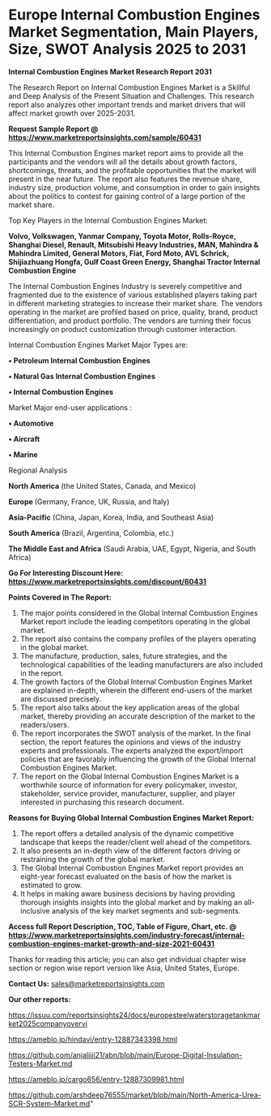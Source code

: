  # Europe Internal Combustion Engines Market Segmentation, Main Players, Size, SWOT Analysis 2025 to 2031

<strong>Internal Combustion Engines Market Research Report 2031</strong>

The Research Report on Internal Combustion Engines Market is a Skillful and Deep Analysis of the Present Situation and Challenges. This research report also analyzes other important trends and market drivers that will affect market growth over 2025-2031.

<strong>Request Sample Report @ <a href=https://www.marketreportsinsights.com/sample/60431>https://www.marketreportsinsights.com/sample/60431</a></strong>

This Internal Combustion Engines market report aims to provide all the participants and the vendors will all the details about growth factors, shortcomings, threats, and the profitable opportunities that the market will present in the near future. The report also features the revenue share, industry size, production volume, and consumption in order to gain insights about the politics to contest for gaining control of a large portion of the market share.

Top Key Players in the Internal Combustion Engines Market:

<strong>Volvo, Volkswagen, Yanmar Company, Toyota Motor, Rolls-Royce, Shanghai Diesel, Renault, Mitsubishi Heavy Industries, MAN, Mahindra & Mahindra Limited, General Motors, Fiat, Ford Moto, AVL Schrick, Shijiazhuang Hongfa, Gulf Coast Green Energy, Shanghai Tractor Internal Combustion Engine</strong>

The Internal Combustion Engines Industry is severely competitive and fragmented due to the existence of various established players taking part in different marketing strategies to increase their market share. The vendors operating in the market are profiled based on price, quality, brand, product differentiation, and product portfolio. The vendors are turning their focus increasingly on product customization through customer interaction.

Internal Combustion Engines Market Major Types are:

<strong>• Petroleum Internal Combustion Engines

• Natural Gas Internal Combustion Engines

• Internal Combustion Engines</strong>

Market Major end-user applications :

<strong>• Automotive

• Aircraft

• Marine</strong>

Regional Analysis

</u><strong><b>North America</b></strong> (the United States, Canada, and Mexico)

<strong><b>Europe </b></strong>(Germany, France, UK, Russia, and Italy)

<strong><b>Asia-Pacific</b></strong> (China, Japan, Korea, India, and Southeast Asia)

<strong><b>South America</b></strong> (Brazil, Argentina, Colombia, etc.)

<strong><b>The Middle East and Africa</b></strong> (Saudi Arabia, UAE, Egypt, Nigeria, and South Africa)

<strong>Go For Interesting Discount Here: <a href=https://www.marketreportsinsights.com/discount/60431>https://www.marketreportsinsights.com/discount/60431</a></strong>

<strong>Points Covered in The Report:</strong>
<ol>
  <li>The major points considered in the Global Internal Combustion Engines Market report include the leading competitors operating in the global market.</li>
  <li>The report also contains the company profiles of the players operating in the global market.</li>
  <li>The manufacture, production, sales, future strategies, and the technological capabilities of the leading manufacturers are also included in the report.</li>
  <li>The growth factors of the Global Internal Combustion Engines Market are explained in-depth, wherein the different end-users of the market are discussed precisely.</li>
  <li>The report also talks about the key application areas of the global market, thereby providing an accurate description of the market to the readers/users.</li>
  <li>The report incorporates the SWOT analysis of the market. In the final section, the report features the opinions and views of the industry experts and professionals. The experts analyzed the export/import policies that are favorably influencing the growth of the Global Internal Combustion Engines Market.</li>
  <li>The report on the Global Internal Combustion Engines Market is a worthwhile source of information for every policymaker, investor, stakeholder, service provider, manufacturer, supplier, and player interested in purchasing this research document.</li>
</ol>
<strong>Reasons for Buying Global Internal Combustion Engines Market Report:</strong>

<ol>
  <li>The report offers a detailed analysis of the dynamic competitive landscape that keeps the reader/client well ahead of the competitors.</li>
  <li>It also presents an in-depth view of the different factors driving or restraining the growth of the global market.</li>
  <li>The Global Internal Combustion Engines Market report provides an eight-year forecast evaluated on the basis of how the market is estimated to grow.</li>
  <li>It helps in making aware business decisions by having providing thorough insights insights into the global market and by making an all-inclusive analysis of the key market segments and sub-segments.</li>
</ol>
<strong>Access full Report Description, TOC, Table of Figure, Chart, etc. @ <a href=https://www.marketreportsinsights.com/industry-forecast/internal-combustion-engines-market-growth-and-size-2021-60431>https://www.marketreportsinsights.com/industry-forecast/internal-combustion-engines-market-growth-and-size-2021-60431</a></strong>


Thanks for reading this article; you can also get individual chapter wise section or region wise report version like Asia, United States, Europe.

<strong>Contact Us:</strong>
sales@marketreportsinsights.com

<strong>Our other reports:</strong>

<a href=https://issuu.com/reportsinsights24/docs/europesteelwaterstoragetankmarket2025companyovervi>https://issuu.com/reportsinsights24/docs/europesteelwaterstoragetankmarket2025companyovervi</a>

<a href=https://ameblo.jp/hindavi/entry-12887343398.html>https://ameblo.jp/hindavi/entry-12887343398.html</a>

<a href=https://github.com/anjaliiii21/abn/blob/main/Europe-Digital-Insulation-Testers-Market.md>https://github.com/anjaliiii21/abn/blob/main/Europe-Digital-Insulation-Testers-Market.md</a>

<a href=https://ameblo.jp/cargo656/entry-12887309981.html>https://ameblo.jp/cargo656/entry-12887309981.html</a>

<a href=https://github.com/arshdeep76555/market/blob/main/North-America-Urea-SCR-System-Market.md>https://github.com/arshdeep76555/market/blob/main/North-America-Urea-SCR-System-Market.md</a>"
